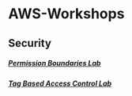 # AWS-Workshops
## Security

##### [Permission Boundaries Lab](WA-Security/PermBoundary)
##### [Tag Based Access Control Lab](WA-Security/TagBasedAccess)
